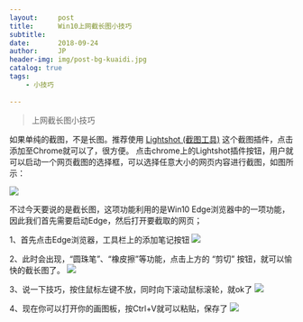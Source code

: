 ```yaml
---
layout:     post
title:      Win10上网截长图小技巧
subtitle:   
date:       2018-09-24
author:     JP
header-img: img/post-bg-kuaidi.jpg
catalog: true
tags:
    - 小技巧
    
---
```


> 上网截长图小技巧


如果单纯的截图，不是长图。推荐使用 [Lightshot (截图工具)](https://chrome.google.com/webstore/detail/lightshot-screenshot-tool/mbniclmhobmnbdlbpiphghaielnnpgdp?hl=zh-CN) 这个截图插件，点击添加至Chrome就可以了，很方便。
点击chrome上的Lightshot插件按钮，用户就可以启动一个网页截图的选择框，可以选择任意大小的网页内容进行截图，如图所示：

![](http://peng-image.oss-cn-beijing.aliyuncs.com/18-9-24/97041954.jpg)

不过今天要说的是截长图，这项功能利用的是Win10 Edge浏览器中的一项功能，因此我们首先需要启动Edge，然后打开要截取的网页；

1、首先点击Edge浏览器，工具栏上的添加笔记按钮
![](http://peng-image.oss-cn-beijing.aliyuncs.com/18-9-24/56076501.jpg)<br>

2、此时会出现，“圆珠笔”、“橡皮擦”等功能，点击上方的 “剪切” 按钮，就可以愉快的截长图了。
![](http://peng-image.oss-cn-beijing.aliyuncs.com/18-9-24/87796808.jpg)

3、说一下技巧，按住鼠标左键不放，同时向下滚动鼠标滚轮，就ok了
![](http://peng-image.oss-cn-beijing.aliyuncs.com/18-9-24/54802883.jpg)

4、现在你可以打开你的画图板，按Ctrl+V就可以粘贴，保存了
![](http://peng-image.oss-cn-beijing.aliyuncs.com/18-9-24/57292898.jpg)





